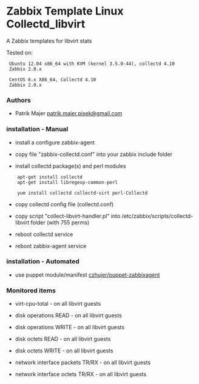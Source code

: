 # Zabbix Template Linux Collectd_libvirt 

A Zabbix templates for libvirt stats

Tested on:

```
 Ubuntu 12.04 x86_64 with KVM (kernel 3.5.0-44), collectd 4.10
 Zabbix 2.0.x

 CentOS 6.x X86_64, Collectd 4.10
 Zabbix 2.0.x
```

### Authors
* Patrik Majer <patrik.majer.pisek@gmail.com>


### installation - Manual

* install a configure zabbix-agent

* copy file "zabbix-collectd.conf" into your zabbix include folder

* install collectd package(s) and perl modules

```
    apt-get install collectd
    apt-get install libregexp-common-perl

    yum install collectd collectd-virt perl-Collectd
```
* copy collectd config file (collectd.conf)

* copy script "collect-libvirt-handler.pl" into /etc/zabbix/scripts/collectd-libvirt folder (with 755 perms)

* reboot collectd service

* reboot zabbix-agent service

### installation - Automated

* use puppet module/manifest [czhujer/puppet-zabbixagent](https://github.com/czhujer/puppet-zabbixagent#usage---example-manual-run)

### Monitored items

* virt-cpu-total - on all libvirt guests

* disk operations READ - on all libvirt guests

* disk operations WRITE - on all libvirt guests

* disk octets READ - on all libvirt guests

* disk octets WRITE - on all libvirt guests

* network interface packets TR/RX - on all libvirt guests

* network interface octets TR/RX - on all libvirt guests
